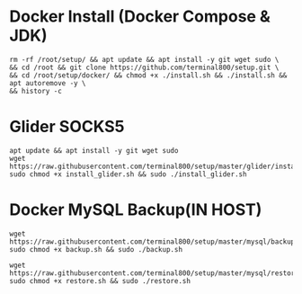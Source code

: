 # Docker Install (Docker Compose & JDK)
```
rm -rf /root/setup/ && apt update && apt install -y git wget sudo \
&& cd /root && git clone https://github.com/terminal800/setup.git \
&& cd /root/setup/docker/ && chmod +x ./install.sh && ./install.sh && apt autoremove -y \
&& history -c
```

# Glider SOCKS5
```
apt update && apt install -y git wget sudo
wget https://raw.githubusercontent.com/terminal800/setup/master/glider/install_glider.sh
sudo chmod +x install_glider.sh && sudo ./install_glider.sh
```



# Docker MySQL Backup(IN HOST)
```
wget https://raw.githubusercontent.com/terminal800/setup/master/mysql/backup.sh
sudo chmod +x backup.sh && sudo ./backup.sh
```
```
wget https://raw.githubusercontent.com/terminal800/setup/master/mysql/restore.sh
sudo chmod +x restore.sh && sudo ./restore.sh
```
